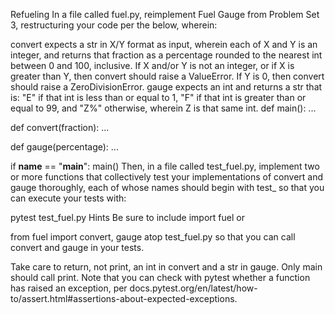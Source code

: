 Refueling
In a file called fuel.py, reimplement Fuel Gauge from Problem Set 3, restructuring your code per the below, wherein:

convert expects a str in X/Y format as input, wherein each of X and Y is an integer, and returns that fraction as a percentage rounded to the nearest int between 0 and 100, inclusive. If X and/or Y is not an integer, or if X is greater than Y, then convert should raise a ValueError. If Y is 0, then convert should raise a ZeroDivisionError.
gauge expects an int and returns a str that is:
"E" if that int is less than or equal to 1,
"F" if that int is greater than or equal to 99,
and "Z%" otherwise, wherein Z is that same int.
def main():
    ...


def convert(fraction):
    ...


def gauge(percentage):
    ...


if __name__ == "__main__":
    main()
Then, in a file called test_fuel.py, implement two or more functions that collectively test your implementations of convert and gauge thoroughly, each of whose names should begin with test_ so that you can execute your tests with:

pytest test_fuel.py
Hints
Be sure to include
import fuel
or

from fuel import convert, gauge
atop test_fuel.py so that you can call convert and gauge in your tests.

Take care to return, not print, an int in convert and a str in gauge. Only main should call print.
Note that you can check with pytest whether a function has raised an exception, per docs.pytest.org/en/latest/how-to/assert.html#assertions-about-expected-exceptions.